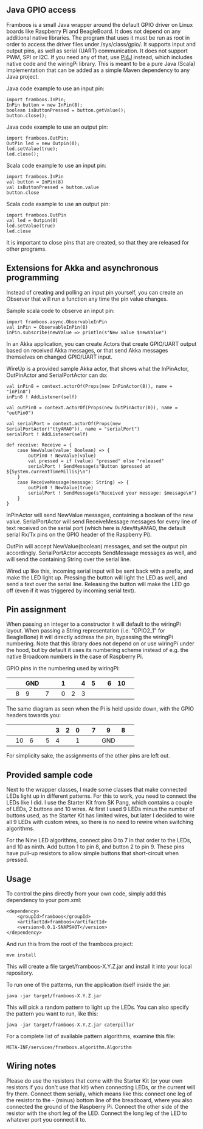 Java GPIO access
----------------

Framboos is a small Java wrapper around the default GPIO driver on Linux boards like Raspberry Pi 
and BeagleBoard. It does not depend on any additional native libraries. The program that uses it 
must be run as root in order to access the driver files under /sys/class/gpio/. It supports input 
and output pins, as well as serial (UART) communication. It does not support PWM, SPI or I2C. If 
you need any of that, use [Pi4J](http://pi4j.com) instead, which includes native code and the 
wiringPi library. This is meant to be a pure Java (Scala) implementation that can be added as a 
simple Maven dependency to any Java project.

Java code example to use an input pin:

    import framboos.InPin;
    InPin button = new InPin(8);
    boolean isButtonPressed = button.getValue();
    button.close();
  
Java code example to use an output pin:

    import framboos.OutPin;
    OutPin led = new Outpin(0);
    led.setValue(true);
    led.close();

Scala code example to use an input pin:

    import framboos.InPin
    val button = InPin(8)
    val isButtonPressed = button.value
    button.close
  
Scala code example to use an output pin:

    import framboos.OutPin
    val led = Outpin(0)
    led.setValue(true)
    led.close

It is important to close pins that are created, so that they are released for other programs.

Extensions for Akka and asynchronous programming
------------------------------------------------

Instead of creating and polling an input pin yourself, you can create an Observer that will run 
a function any time the pin value changes. 

Sample scala code to observe an input pin:

    import framboos.async.ObservableInPin
    val inPin = ObservableInPin(8)
    inPin.subscribe(newValue => println(s"New value $newValue")

In an Akka application, you can create Actors that create GPIO/UART output based on received 
Akka messages, or that send Akka messages themselves on changed GPIO/UART input. 

WireUp is a provided sample Akka actor, that shows what the InPinActor, OutPinActor and 
SerialPortActor can do:

    val inPin8 = context.actorOf(Props(new InPinActor(8)), name = "inPin8")
    inPin8 ! AddListener(self)

    val outPin0 = context.actorOf(Props(new OutPinActor(0)), name = "outPin0")

    val serialPort = context.actorOf(Props(new SerialPortActor("ttyAMA0")), name = "serialPort")
    serialPort ! AddListener(self)

    def receive: Receive = {
        case NewValue(value: Boolean) => {
            outPin0 ! NewValue(value)
            val pressed = if (value) "pressed" else "released"
            serialPort ! SendMessage(s"Button $pressed at ${System.currentTimeMillis}\n")
        }
        case ReceiveMessage(message: String) => {
            outPin0 ! NewValue(true)
            serialPort ! SendMessage(s"Received your message: $message\n")
        }
    }

InPinActor will send NewValue messages, containing a boolean of the new value. SerialPortActor 
will send ReceiveMessage messages for every line of text received on the serial port (which here 
is /dev/ttyAMA0, the default serial Rx/Tx pins on the GPIO header of the Raspberry Pi). 

OutPin will accept NewValue(boolean) messages, and set the output pin accordingly. SerialPortActor 
acccepts SendMessage messages as well, and will send the containing String over the serial line. 

Wired up like this, incoming serial input will be sent back with a prefix, and make the LED light 
up. Pressing the button will light the LED as well, and send a text over the serial line. Releasing 
the button will make the LED go off (even if it was triggered by incoming serial text).

Pin assignment
--------------

When passing an integer to a constructor it will default to the wiringPi layout. When passing a 
String representation (i.e. "GPIO2_1" for BeagleBone) it will directly address the pin, bypassing 
the wiringPi numbering. Note that this library does not depend on or use wiringPi under the hood, 
but by default it uses its numbering scheme instead of e.g. the native Broadcom numbers in the 
case of Raspberry Pi.

GPIO pins in the numbering used by wiringPi: 


|   |   |GND|   |   | 1 |   | 4 | 5 |   | 6 | 10|   |
|---|---|---|---|---|---|---|---|---|---|---|---|---|
|   | 8 | 9 | 7 |   | 0 | 2 | 3 |   |   |   |   |   |

The same diagram as seen when the Pi is held upside down, with the GPIO headers towards you:

|   |   |   |   |   | 3 | 2 | 0 |   | 7 | 9 | 8 |   |
|---|---|---|---|---|---|---|---|---|---|---|---|---|
|   | 10| 6 |   | 5 | 4 |   | 1 |   |   |GND|   |   |

For simplicity sake, the assignments of the other pins are left out.

Provided sample code
--------------------

Next to the wrapper classes, I made some classes that make connected LEDs  light up in different 
patterns. For this to work, you need to connect the LEDs like I did. I use the Starter Kit from 
SK Pang, which contains a couple of LEDs, 2 buttons and 10 wires. At first I used 9 LEDs minus 
the number of buttons used, as the Starter Kit has limited wires, but later I decided to wire all 
9 LEDs with custom wires, so there is no need to rewire when switching algorithms.

For the Nine LED algorithms, connect pins 0 to 7 in that order to the LEDs, and 10 as ninth.
Add button 1 to pin 8, and button 2 to pin 9. These pins have pull-up resistors to allow simple 
buttons that short-circuit when pressed.

Usage
-----

To control the pins directly from your own code, simply add this dependency to your pom.xml:

    <dependency>
        <groupId>framboos</groupId>
        <artifactId>framboos</artifactId>
        <version>0.0.1-SNAPSHOT</version>
    </dependency>

And run this from the root of the framboos project:

    mvn install

This will create a file target/framboos-X.Y.Z.jar and install it into your local repository.

To run one of the patterns, run the application itself inside the jar:

    java -jar target/framboos-X.Y.Z.jar

This will pick a random pattern to light up the LEDs. You can also specify the pattern you want 
to run, like this:

    java -jar target/framboos-X.Y.Z.jar caterpillar

For a complete list of available pattern algorithms, examine this file:

    META-INF/services/framboos.algorithm.Algorithm

Wiring notes
------------

Please do use the resistors that come with the Starter Kit (or your own resistors if you don't 
use that kit) when connecting LEDs, or the current will fry them. Connect them serially, which 
means like this: connect one leg of the resistor to the - (minus) bottom line of the breadboard, 
where you also connected the ground of the Raspberry Pi. Connect the other side of the resistor 
with the short leg of the LED. Connect the long leg of the LED to whatever port you
connect it to.
